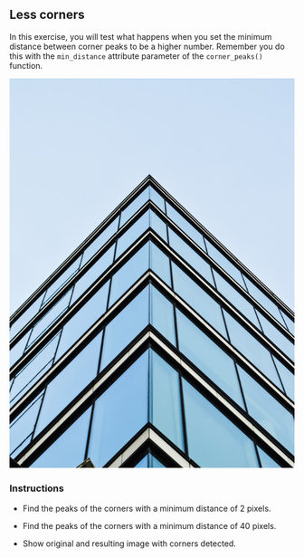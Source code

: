 ## Less corners

In this exercise, you will test what happens when you set the minimum distance between corner peaks to be a higher number. Remember you do this with the `min_distance` attribute parameter of the `corner_peaks()` function.

![Building from a bottom perspective](../images/4.jpg)

<!-- Image preloaded as `building_image`. -->

<!-- The functions `show_image()`, `show_image_with_corners() `and required packages have already been preloaded for you. As well as all the previous code for finding the corners. The Harris measure response image obtained with `corner_harris()` is preloaded as `measure_image`. -->
 
### Instructions

- Find the peaks of the corners with a minimum distance of 2 pixels.

- Find the peaks of the corners with a minimum distance of 40 pixels.

- Show original and resulting image with corners detected.
